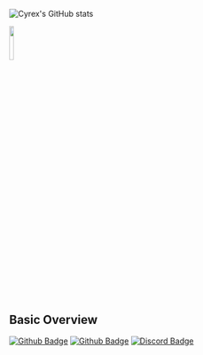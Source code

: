 ![Cyrex's GitHub stats](https://github-readme-stats.vercel.app/api?username=andrewgosselin&count_private=true&theme=tokyonight)

<img width=12.5% src="https://i.ibb.co/K6RrTjc/logo.png">

## Basic Overview

[![Github Badge](https://img.shields.io/badge/-Work_Account-lightgrey?style=flat-square&labelColor=lightgrey&logo=github&logoColor=white&link=https://github.com/andrewgosselin-nt)](https://github.com/andrewgosselin-nt) [![Github Badge](https://img.shields.io/badge/-Personal_Account-lightgrey?style=flat-square&labelColor=lightgrey&logo=github&logoColor=white&link=https://github.com/andrewgosselin)](https://github.com/andrewgosselin) [![Discord Badge](https://img.shields.io/badge/-Cyrex%231012-7289DA?style=flat-square&labelColor=7289DA&logo=discord&logoColor=white&link=https://discordapp.com)](https://discordapp.com) 

